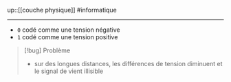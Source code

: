 up::[[couche physique]]
#informatique

---

 - `0` codé comme une tension négative
 - `1` codé comme une tension positive

> [!bug] Problème
>  - sur des longues distances, les différences de tension diminuent et le signal de vient illisible

